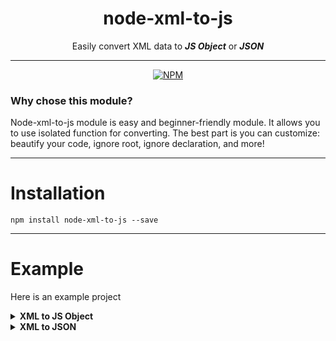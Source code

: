 <div align="center">

# node-xml-to-js
Easily convert XML data to ***JS Object*** or ***JSON***



------------------------

[![NPM](https://img.shields.io/badge/npm-v1.0.4-blue)](https://www.npmjs.com/package/node-xml-to-js)
</div>

### Why chose this module?
Node-xml-to-js module is easy and beginner-friendly module. It allows you to use isolated function for converting. The best part is you can customize: beautify your code, ignore root, ignore declaration, and more!

-----------------

# Installation
``` 
npm install node-xml-to-js --save 
```



----------------
# Example

Here is an example project


<details>
<summary><strong>XML to JS Object</strong></summary>
<br>
user.xml

````xml
<Ashp116 id="116">
    <favirote>
        <color>Red</color>
        <sport>Tennis, Basket Ball</sport>
        <gaming>None</gaming>
        <hobby>Game Development</hobby>
    </favirote>
    <IsAMillionaire>false</IsAMillionaire>
    <IsATrillionaire>true</IsATrillionaire>
    <extra>
        <joke>What's the best thing about Switzerland? I don't know, but the flag is a big plus</joke>
    </extra>
</Ashp116>
````

index.ts
````ts
import {toObject, toJSON} from 'node-xml-to-js'

fs.readFile("path/to/user.xml", 'utf8' , (err, data) => {
    if (err) {
        console.error(err)
        return
    }
    
    let User = parser.toObject(data)
    console.log(User)
})
````

output
```
{
  Ashp116: {
    _id: '116',
    favirote: {
      color: 'Red',
      sport: 'Tennis, Basket Ball',
      gaming: 'None',
      hobby: 'Game Development'
    }
  }
}
```


</details>

<details>
<summary><strong>XML to JSON</strong></summary>

user.xml
````xml
<Ashp116 id="116">
    <favirote>
        <color>Red</color>
        <sport>Tennis, Basket Ball</sport>
        <gaming>None</gaming>
        <hobby>Game Development</hobby>
    </favirote>
    <IsAMillionaire>false</IsAMillionaire>
    <IsATrillionaire>true</IsATrillionaire>
    <extra>
        <joke>What's the best thing about Switzerland? I don't know, but the flag is a big plus</joke>
    </extra>
</Ashp116>
````

index.ts
````ts
import {toObject, toJSON} from 'node-xml-to-js'

fs.readFile("path/to/user.xml", 'utf8' , (err, data) => {
    if (err) {
        console.error(err)
        return
    }
    
    let User = parser.toJSON(data, {beautify: true})
    console.log(User)
})
````

output
```
{
        "Ashp116": {
                "_id": "116",
                "favirote": {
                        "color": "Red",
                        "sport": "Tennis, Basket Ball",
                        "gaming": "None",
                        "hobby": "Game Development"
                }
        }
}

```

</details>